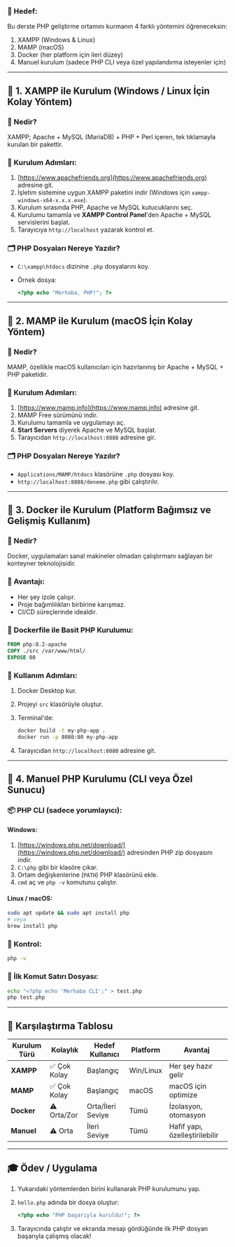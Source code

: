 ### 🎯 Hedef:

Bu derste PHP geliştirme ortamını kurmanın 4 farklı yöntemini öğreneceksin:

1. XAMPP (Windows & Linux)
2. MAMP (macOS)
3. Docker (her platform için ileri düzey)
4. Manuel kurulum (sadece PHP CLI veya özel yapılandırma isteyenler için)

---

## 🧰 1. XAMPP ile Kurulum (Windows / Linux İçin Kolay Yöntem)

### 🔹 Nedir?

XAMPP; Apache + MySQL (MariaDB) + PHP + Perl içeren, tek tıklamayla kurulan bir pakettir.

### 🔧 Kurulum Adımları:

1. [https://www.apachefriends.org](https://www.apachefriends.org) adresine git.
2. İşletim sistemine uygun XAMPP paketini indir (Windows için `xampp-windows-x64-x.x.x.exe`).
3. Kurulum sırasında PHP, Apache ve MySQL kutucuklarını seç.
4. Kurulumu tamamla ve **XAMPP Control Panel**'den Apache + MySQL servislerini başlat.
5. Tarayıcıya `http://localhost` yazarak kontrol et.

### 🗂️ PHP Dosyaları Nereye Yazılır?

* `C:\xampp\htdocs` dizinine `.php` dosyalarını koy.
* Örnek dosya:

  ```php
  <?php echo "Merhaba, PHP!"; ?>
  ```

---

## 🍏 2. MAMP ile Kurulum (macOS İçin Kolay Yöntem)

### 🔹 Nedir?

MAMP, özellikle macOS kullanıcıları için hazırlanmış bir Apache + MySQL + PHP paketidir.

### 🔧 Kurulum Adımları:

1. [https://www.mamp.info](https://www.mamp.info) adresine git.
2. MAMP Free sürümünü indir.
3. Kurulumu tamamla ve uygulamayı aç.
4. **Start Servers** diyerek Apache ve MySQL başlat.
5. Tarayıcıdan `http://localhost:8888` adresine gir.

### 🗂️ PHP Dosyaları Nereye Yazılır?

* `Applications/MAMP/htdocs` klasörüne `.php` dosyası koy.
* `http://localhost:8888/deneme.php` gibi çalıştırılır.

---

## 🐳 3. Docker ile Kurulum (Platform Bağımsız ve Gelişmiş Kullanım)

### 🔹 Nedir?

Docker, uygulamaları sanal makineler olmadan çalıştırmanı sağlayan bir konteyner teknolojisidir.

### 🧪 Avantajı:

* Her şey izole çalışır.
* Proje bağımlılıkları birbirine karışmaz.
* CI/CD süreçlerinde idealdir.

### 🐳 Dockerfile ile Basit PHP Kurulumu:

```Dockerfile
FROM php:8.2-apache
COPY ./src /var/www/html/
EXPOSE 80
```

### 🔧 Kullanım Adımları:

1. Docker Desktop kur.
2. Projeyi `src` klasörüyle oluştur.
3. Terminal'de:

   ```bash
   docker build -t my-php-app .
   docker run -p 8080:80 my-php-app
   ```
4. Tarayıcıdan `http://localhost:8080` adresine git.

---

## 🔨 4. Manuel PHP Kurulumu (CLI veya Özel Sunucu)

### 📦 PHP CLI (sadece yorumlayıcı):

#### Windows:

1. [https://windows.php.net/download/](https://windows.php.net/download/) adresinden PHP zip dosyasını indir.
2. `C:\php` gibi bir klasöre çıkar.
3. Ortam değişkenlerine (`PATH`) PHP klasörünü ekle.
4. `cmd` aç ve `php -v` komutunu çalıştır.

#### Linux / macOS:

```bash
sudo apt update && sudo apt install php
# veya
brew install php
```

### 🧪 Kontrol:

```bash
php -v
```

### 🧪 İlk Komut Satırı Dosyası:

```bash
echo "<?php echo 'Merhaba CLI';" > test.php
php test.php
```

---

## 📝 Karşılaştırma Tablosu

| Kurulum Türü | Kolaylık | Hedef Kullanıcı | Platform | Avantaj |
| - | - | - | - | - |
| **XAMPP** | ✅ Çok Kolay | Başlangıç | Win/Linux | Her şey hazır gelir |
| **MAMP** | ✅ Çok Kolay | Başlangıç | macOS | macOS için optimize |
| **Docker** | ⚠️ Orta/Zor | Orta/İleri Seviye | Tümü | İzolasyon, otomasyon |
| **Manuel** | ⚠️ Orta | İleri Seviye | Tümü | Hafif yapı, özelleştirilebilir |

---

## 🎓 Ödev / Uygulama

1. Yukarıdaki yöntemlerden birini kullanarak PHP kurulumunu yap.
2. `hello.php` adında bir dosya oluştur:

   ```php
   <?php echo "PHP başarıyla kuruldu!"; ?>
   ```
3. Tarayıcında çalıştır ve ekranda mesajı gördüğünde ilk PHP dosyan başarıyla çalışmış olacak!
